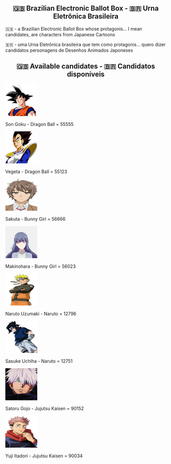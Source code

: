 <h2 align="center">🇬🇧 Brazilian Electronic Ballot Box - 🇧🇷 Urna Eletrônica Brasileira</h2>

<p>
  🇬🇧 - a Brazilian Electronic Ballot Box whose protagonis... I mean candidates, are characters from Japanese Cartoons

  🇧🇷 - uma Urna Eletrônica brasileira que tem como protagonis... quero dizer candidatos personagens de Desenhos Animados Japoneses
</p>

<h2 align="center">🇬🇧 Available candidates
 - 🇧🇷 Candidatos disponíveis</h2>
 
<div>
  <img src="public/img/Son Goku.png" width="100px" height="100px">
  <p>Son Goku - Dragon Ball = 55555</p>
</div>

<div>
  <img src="public/img/Vegeta.jpeg" width="100px" height="100px">
  <p>Vegeta - Dragon Ball = 55123</p>
</div>

<div>
  <img src="public/img/Sakuta.jpg" width="100px" height="100px">
  <p>Sakuta - Bunny Girl = 56666</p>
</div>

<div>
  <img src="public/img/Makinohara.jpeg" width="100px" height="100px">
  <p>Makinohara - Bunny Girl = 56023</p>
</div>

<div>
  <img src="public/img/Naruto.jpg" width="100px" height="100px">
  <p>Naruto Uzumaki - Naruto = 12796</p>
</div>

<div>
  <img src="public/img/Sasuke.jpg" width="100px" height="100px">
  <p>Sasuke Uchiha - Naruto = 12751</p>
</div>

<div>
  <img src="public/img/Satoru Gojo.jpg" width="100px" height="100px">
  <p>Satoru Gojo - Jujutsu Kaisen = 90152</p>
</div>

<div>
  <img src="public/img/Yuji Itadori.png" width="100px" height="100px">
  <p>Yuji Itadori - Jujutsu Kaisen = 90034</p>
</div>
